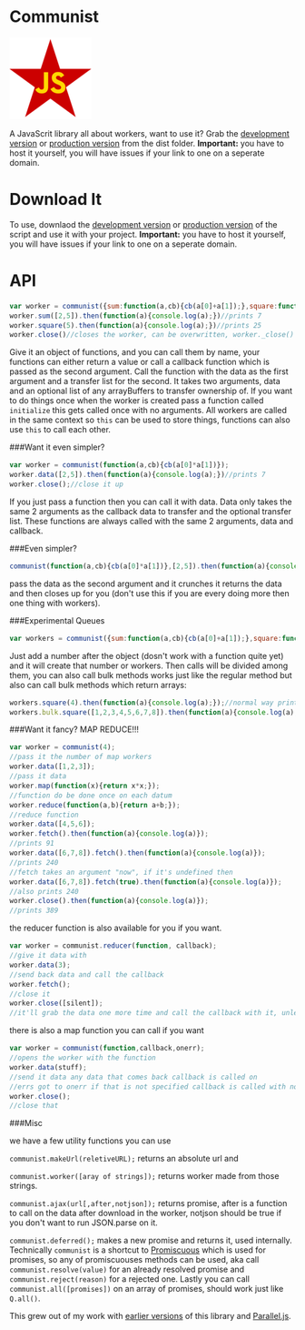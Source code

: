 Communist
==========
![communist](logo.png)

A JavaScrit library all about workers, want to use it? Grab the [development version](https://raw.github.com/calvinmetcalf/communist/master/dist/communist.js) or [production version](https://raw.github.com/calvinmetcalf/communist/master/dist/communist.min.js) from the dist folder. __Important:__ you have to host it yourself, you will have issues if your link to one on a seperate domain.

Download It
===
To use, downlaod the [development version](https://raw.github.com/calvinmetcalf/communist/master/dist/communist.js) 
or [production version](https://raw.github.com/calvinmetcalf/communist/master/dist/communist.min.js) of the script and use it with your project. 
__Important:__ you have to host it yourself, you will have issues if your link to one on a seperate domain.

API
===
```javascript
var worker = communist({sum:function(a,cb){cb(a[0]+a[1]);},square:function(a){return a*a;});
worker.sum([2,5]).then(function(a){console.log(a);})//prints 7
worker.square(5).then(function(a){console.log(a);})//prints 25
worker.close()//closes the worker, can be overwritten, worker._close() can't be closed.
```

Give it an object of functions, and you can call them by name, your functions can either return a value or call a callback function which is passed as the second argument.
Call the function with the data as the first argument and a transfer list for the second.
It takes two arguments, data and an optional list of any arrayBuffers to transfer ownership of.
If you want to do things once when the worker is created pass a function called `initialize` this gets called once with no arguments.  All workers are called in the same context so
`this` can be used to store things, functions can also use `this` to call each other. 

###Want it even simpler?

```javascript
var worker = communist(function(a,cb){cb(a[0]*a[1])});
worker.data([2,5]).then(function(a){console.log(a);})//prints 7
worker.close();//close it up
```

If you just pass a function then you can call it with data.   Data only takes the same 2 arguments as the callback data to transfer and the optional transfer list. These functions are always called with the same 2 arguments, data and callback.

###Even simpler?
```javascript
communist(function(a,cb){cb(a[0]*a[1])},[2,5]).then(function(a){console.log(a);})//prints 7
```

pass the data as the second argument and it crunches it returns the data and then closes up for you (don't use this if you are every doing more then one thing with workers).

###Experimental Queues

```javascript
var workers = communist({sum:function(a,cb){cb(a[0]+a[1]);},square:function(a){return a*a;},4);
```

Just add a number after the object (dosn't work with a function quite yet) and it will create that number or workers. Then calls will be divided among them, you can also call bulk methods works just like the regular method but also can call bulk methods which return arrays:


```javascript
workers.square(4).then(function(a){console.log(a);});//normal way prints 16;
workers.bulk.square([1,2,3,4,5,6,7,8]).then(function(a){console.log(a);});//bulk prints [1,4,9,16,25,36,49,64]
```


###Want it fancy? MAP REDUCE!!!

```javascript
var worker = communist(4);
//pass it the number of map workers
worker.data([1,2,3]);
//pass it data
worker.map(function(x){return x*x;});
//function do be done once on each datum
worker.reduce(function(a,b){return a+b;});
//reduce function
worker.data([4,5,6]);
worker.fetch().then(function(a){console.log(a)});
//prints 91
worker.data([6,7,8]).fetch().then(function(a){console.log(a)});
//prints 240
//fetch takes an argument "now", if it's undefined then 
worker.data([6,7,8]).fetch(true).then(function(a){console.log(a)});
//also prints 240
worker.close().then(function(a){console.log(a)});
//prints 389
```

the reducer function is also available for you if you want.

```javascript
var worker = communist.reducer(function, callback);
//give it data with
worker.data(3);
//send back data and call the callback
worker.fetch();
//close it
worker.close([silent]);
//it'll grab the data one more time and call the callback with it, unless you pass a parameter.

```

there is also a map function you can call if you want

```javascript
var worker = communist(function,callback,onerr);
//opens the worker with the function
worker.data(stuff);
//send it data any data that comes back callback is called on
//errs got to onerr if that is not specified callback is called with no data.
worker.close();
//close that
```

###Misc

we have a few utility functions you can use

`communist.makeUrl(reletiveURL);` returns an absolute url and

`communist.worker([aray of strings]);` returns worker made from those strings.

```communist.ajax(url[,after,notjson]);``` returns promise, after is a function to call on the data after download in the worker, notjson should be true if you don't want to run JSON.parse on it.

`communist.deferred();` makes a new promise and returns it, used internally. Technically `communist` is a shortcut to [Promiscuous](https://github.com/RubenVerborgh/promiscuous/) which is used for promises, so any of promiscuouses methods can be used, aka call `communist.resolve(value)` for an already resolved promise and `communist.reject(reason)` for a rejected one. Lastly you can call `communist.all([promises])` on an array of promises, should work just like `Q.all()`.

This grew out of my work with [earlier versions](https://github.com/calvinmetcalf/communist/tree/6e920be75ab3ed9b2a36d24dd184a9945f6b4000) of  this library and [Parallel.js](https://github.com/adambom/parallel.js).